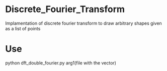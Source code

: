 # Discrete_Fourier_Transform

Implamentation of discrete fourier transform to draw arbitrary shapes given as a list of points

# Use
python dft_double_fourier.py arg1(file with the vector)
